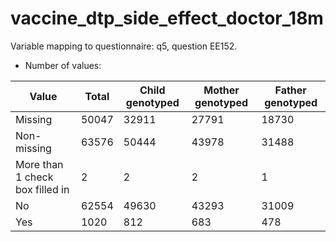 # vaccine_dtp_side_effect_doctor_18m
Variable mapping to questionnaire: q5, question EE152.
- Number of values:

| Value | Total | Child genotyped | Mother genotyped | Father genotyped |
| ----- | ----- | --------------- | ---------------- | ---------------- |
| Missing | 50047 | 32911 | 27791 | 18730 |
| Non-missing | 63576 | 50444 | 43978 | 31488 |
| More than 1 check box filled in | 2 | 2 | 2 |1 |
| No | 62554 | 49630 | 43293 |31009 |
| Yes | 1020 | 812 | 683 |478 |




